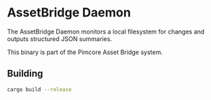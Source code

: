 # AssetBridge Daemon

The AssetBridge Daemon monitors a local filesystem for changes and outputs structured JSON summaries.

This binary is part of the Pimcore Asset Bridge system.

## Building

```bash
cargo build --release
